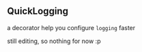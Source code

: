## QuickLogging

a decorator help you configure `logging` faster


still editing, so nothing for now :p
